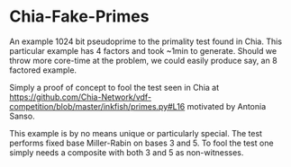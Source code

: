 # Chia-Fake-Primes
An example 1024 bit pseudoprime to the primality test found in Chia. This particular example has 4 factors and took ~1min to generate.
Should we throw more core-time at the problem, we could easily produce say, an 8 factored example.

Simply a proof of concept to fool the test seen in Chia at https://github.com/Chia-Network/vdf-competition/blob/master/inkfish/primes.py#L16 motivated by Antonia Sanso.

This example is by no means unique or particularly special. The test performs fixed base Miller-Rabin on bases 3 and 5. To fool the test one simply needs a composite with both 3 and 5 as non-witnesses.
